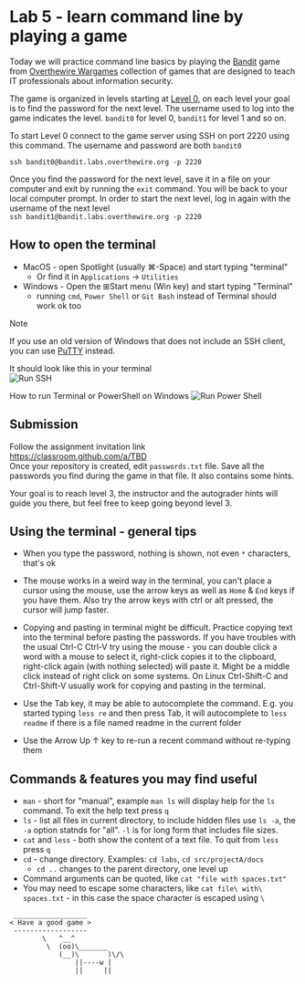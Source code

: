# Lab 5 - learn command line by playing a game

Today we will practice command line basics by playing the 
[Bandit](https://overthewire.org/wargames/bandit/)
game from 
[Overthewire Wargames](https://overthewire.org/wargames/)
collection of games that are designed to teach IT professionals about information security.

The game is organized in levels starting at 
[Level 0](https://overthewire.org/wargames/bandit/bandit0.html),
on each level your goal is to find the password for the next level. The username used to log into the game indicates the level. `bandit0` for level 0, `bandit1` for level 1 and so on.

To start Level 0 connect to the game server using SSH on port 2220 using this command. The username and password are both `bandit0`
```
ssh bandit0@bandit.labs.overthewire.org -p 2220
```

Once you find the password for the next level, save it in a file on your computer and exit by running the `exit` command. You will be back to your local computer prompt. In order to start the next level, log in again with the username of the next level  
`ssh bandit1@bandit.labs.overthewire.org -p 2220`

## How to open the terminal
- MacOS - open Spotlight (usually ⌘-Space) and start typing "terminal"
  - Or find it in `Applications` -> `Utilities`
- Windows - Open the ⊞Start menu (Win key) and start typing "Terminal"
  - running `cmd`, `Power Shell` or `Git Bash` instead of Terminal should work ok too
 
> [!NOTE]  
> If you use an old version of Windows that does not include an SSH client, you can use [PuTTY](https://www.chiark.greenend.org.uk/~sgtatham/putty/latest.html) instead.

It should look like this in your terminal  
![Run SSH](img/power_shell_ssh.png)

How to run Terminal or PowerShell on Windows
![Run Power Shell](img/start_power_shell.png)




## Submission
Follow the assignment invitation link  
https://classroom.github.com/a/TBD  
Once your repository is created, edit `passwords.txt` file. Save all the passwords you find during the game in that file. It also contains some hints.

Your goal is to reach level 3, the instructor and the autograder hints will guide you there, but feel free to keep going beyond level 3.

## Using the terminal - general tips

- When you type the password, nothing is shown, not even `*` characters, that's ok

- The mouse works in a weird way in the terminal, you can't place a cursor using the mouse, use the arrow keys as well as `Home` & `End` keys if you have them. Also try the arrow keys with ctrl or alt pressed, the cursor will jump faster.

- Copying and pasting in terminal might be difficult. Practice copying text into the terminal before pasting the passwords. If you have troubles with the usual Ctrl-C Ctrl-V try using the mouse - you can double click a word with a mouse to select it, right-click copies it to the clipboard, right-click again (with nothing selected) will paste it. Might be a middle click instead of right click on some systems. On Linux Ctrl-Shift-C and Ctrl-Shift-V usually work for copying and pasting in the terminal.

- Use the Tab key, it may be able to autocomplete the command. E.g. you started typing `less re` and then press Tab, it will autocomplete to `less readme` if there is a file named readme in the current folder

- Use the Arrow Up ↑ key to re-run a recent command without re-typing them

## Commands & features you may find useful
- `man` - short for "manual", example `man ls` will display help for the `ls` command. To exit the help text press `q`
- `ls` - list all files in current directory, to include hidden files use `ls -a`, the `-a` option statnds for "all". `-l` is for long form that includes file sizes.
- `cat` and `less` - both show the content of a text file. To quit from `less` press `q`
- `cd` - change directory. Examples: `cd labs`, `cd src/projectA/docs`
  - `cd ..` changes to the parent directory, one level up
- Command arguments can be quoted, like `cat "file with spaces.txt"`
- You may need to escape some characters, like `cat file\ with\ spaces.txt` - in this case the space character is escaped using `\`

```
 __________________
< Have a good game >
 ------------------
        \   ^__^
         \  (oo)\_______
            (__)\       )\/\
                ||----w |
                ||     ||
```





